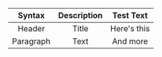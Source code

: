 | Syntax      | Description | Test Text     |
|    :----:   |    :----:   |    :----:     |
| Header      | Title       | Here's this   |
| Paragraph   | Text        | And more      |
